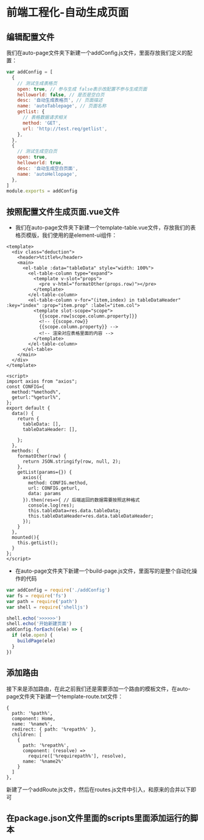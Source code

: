 # 前端工程化-自动生成页面

## 编辑配置文件

我们在auto-page文件夹下新建一个addConfig.js文件，里面存放我们定义的配置：

```js
var addConfig = [
  {
    // 测试生成表格页
    open: true, // 参与生成 false表示改配置不参与生成页面
    helloworld: false, // 是否是空白页
    desc: '自动生成表格页', // 页面描述
    name: 'autoTablepage', // 页面名称
    getlist: {
      // 表格数据请求相关
      method: 'GET',
      url: 'http://test.req/getlist',
    },
  },
  {
    // 测试生成空白页
    open: true,
    helloworld: true,
    desc: '自动生成空白页面',
    name: 'autoHellopage',
  },
]
module.exports = addConfig
```

## 按照配置文件生成页面.vue文件

- 我们在auto-page文件夹下新建一个template-table.vue文件，存放我们的表格页模版，我们使用的是element-ui组件：

```vue
<template>
  <div class="deduction">
    <header>%title%</header>
    <main>
      <el-table :data="tableData" style="width: 100%">
        <el-table-column type="expand">
          <template v-slot="props">
            <pre v-html="formatOther(props.row)"></pre>
          </template>
        </el-table-column>
        <el-table-column v-for="(item,index) in tableDataHeader" :key="index" :prop="item.prop" :label="item.col">
          <template slot-scope="scope">
            {{scope.row[scope.column.property]}}
            <!-- {{scope.row}}
            {{scope.column.property}} -->
            <!-- 渲染对应表格里面的内容 -->
          </template>
        </el-table-column>
      </el-table>
    </main>
  </div>
</template>

<script>
import axios from "axios";
const CONFIG={
  method:"%method%",
  geturl:"%geturl%",
};
export default {
  data() {
    return {
      tableData: [],
      tableDataHeader: [],

    };
  },
  methods: {
    formatOther(row) {
      return JSON.stringify(row, null, 2);
    },
    getList(params={}) {
      axios({
        method: CONFIG.method,
        url: CONFIG.geturl,
        data: params
      }).then(res=>{ // 后端返回的数据需要按照这种格式
        console.log(res);
        this.tableData=res.data.tableData;
        this.tableDataHeader=res.data.tableDataHeader;
      });
    }
  },
  mounted(){
    this.getList();
  }
};
</script>
```

- 在auto-page文件夹下新建一个build-page.js文件，里面写的是整个自动化操作的代码

```js
var addConfig = require('./addConfig')
var fs = require('fs')
var path = require('path')
var shell = require('shelljs')

shell.echo('>>>>>>')
shell.echo('开始新建页面')
addConfig.forEach((ele) => {
  if (ele.open) {
    buildPage(ele)
  }
})
```

## 添加路由

接下来是添加路由，在此之前我们还是需要添加一个路由的模板文件，在auto-page文件夹下新建一个template-route.txt文件：

```
{
  path: '%path%',
  component: Home,
  name: '%name%',
  redirect: { path: '%repath%' },
  children: [
    {
      path: '%repath%',
      component: (resolve) =>
        require(['%requirepath%'], resolve),
      name: '%name2%'
    }
  ]
},
```

新建了一个addRoute.js文件，然后在routes.js文件中引入，和原来的合并以下即可

## 在package.json文件里面的scripts里面添加运行的脚本